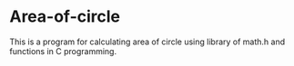# Area-of-circle
This is a program for calculating area of circle using library of math.h and functions in C programming.
